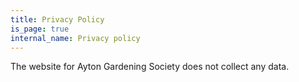 ```yaml
---
title: Privacy Policy
is_page: true
internal_name: Privacy policy
---
```


The website for Ayton Gardening Society does not collect any data.
